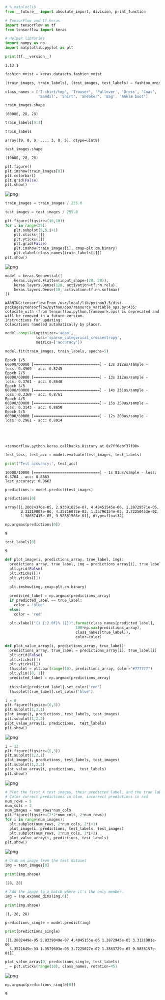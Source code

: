 

```python
# % matplotlib
from __future__ import absolute_import, division, print_function

# TensorFlow and tf.keras
import tensorflow as tf
from tensorflow import keras

# Helper libraries
import numpy as np
import matplotlib.pyplot as plt

print(tf.__version__)
```

    1.13.1



```python
fashion_mnist = keras.datasets.fashion_mnist

(train_images, train_labels), (test_images, test_labels) = fashion_mnist.load_data()
```


```python
class_names = ['T-shirt/top', 'Trouser', 'Pullover', 'Dress', 'Coat', 
               'Sandal', 'Shirt', 'Sneaker', 'Bag', 'Ankle boot']
```


```python
train_images.shape
```




    (60000, 28, 28)




```python
train_labels[0:3]

train_labels
```




    array([9, 0, 0, ..., 3, 0, 5], dtype=uint8)




```python
test_images.shape
```




    (10000, 28, 28)




```python
plt.figure()
plt.imshow(train_images[0])
plt.colorbar()
plt.grid(False)
plt.show()
```


![png](basic%20classification_files/basic%20classification_6_0.png)



```python
train_images = train_images / 255.0

test_images = test_images / 255.0
```


```python
plt.figure(figsize=(10,10))
for i in range(25):
    plt.subplot(5,5,i+1)
    plt.xticks([])
    plt.yticks([])
    plt.grid(False)
    plt.imshow(train_images[i], cmap=plt.cm.binary)
    plt.xlabel(class_names[train_labels[i]])
plt.show()
```


![png](basic%20classification_files/basic%20classification_8_0.png)



```python
model = keras.Sequential([
    keras.layers.Flatten(input_shape=(28, 28)),
    keras.layers.Dense(128, activation=tf.nn.relu),
    keras.layers.Dense(10, activation=tf.nn.softmax)
])
```

    WARNING:tensorflow:From /usr/local/lib/python3.5/dist-packages/tensorflow/python/ops/resource_variable_ops.py:435: colocate_with (from tensorflow.python.framework.ops) is deprecated and will be removed in a future version.
    Instructions for updating:
    Colocations handled automatically by placer.



```python
model.compile(optimizer='adam', 
              loss='sparse_categorical_crossentropy',
              metrics=['accuracy'])
```


```python
model.fit(train_images, train_labels, epochs=5)
```

    Epoch 1/5
    60000/60000 [==============================] - 13s 212us/sample - loss: 0.4969 - acc: 0.8245
    Epoch 2/5
    60000/60000 [==============================] - 13s 212us/sample - loss: 0.3761 - acc: 0.8648
    Epoch 3/5
    60000/60000 [==============================] - 14s 231us/sample - loss: 0.3369 - acc: 0.8761
    Epoch 4/5
    60000/60000 [==============================] - 15s 250us/sample - loss: 0.3143 - acc: 0.8850
    Epoch 5/5
    60000/60000 [==============================] - 12s 203us/sample - loss: 0.2961 - acc: 0.8914





    <tensorflow.python.keras.callbacks.History at 0x7ff6ebf37f98>




```python
test_loss, test_acc = model.evaluate(test_images, test_labels)

print('Test accuracy:', test_acc)
```

    10000/10000 [==============================] - 1s 81us/sample - loss: 0.3704 - acc: 0.8663
    Test accuracy: 0.8663



```python
predictions = model.predict(test_images)
```


```python
predictions[0]
```




    array([1.28024376e-05, 2.93391025e-07, 4.49451545e-06, 1.28729571e-05,
           3.31219007e-06, 4.35216073e-03, 1.35796154e-05, 3.72250453e-02,
           1.38637415e-05, 9.58361566e-01], dtype=float32)




```python
np.argmax(predictions[0])
```




    9




```python
test_labels[0]
```




    9




```python
def plot_image(i, predictions_array, true_label, img):
  predictions_array, true_label, img = predictions_array[i], true_label[i], img[i]
  plt.grid(False)
  plt.xticks([])
  plt.yticks([])
  
  plt.imshow(img, cmap=plt.cm.binary)

  predicted_label = np.argmax(predictions_array)
  if predicted_label == true_label:
    color = 'blue'
  else:
    color = 'red'
  
  plt.xlabel("{} {:2.0f}% ({})".format(class_names[predicted_label],
                                100*np.max(predictions_array),
                                class_names[true_label]),
                                color=color)

def plot_value_array(i, predictions_array, true_label):
  predictions_array, true_label = predictions_array[i], true_label[i]
  plt.grid(False)
  plt.xticks([])
  plt.yticks([])
  thisplot = plt.bar(range(10), predictions_array, color="#777777")
  plt.ylim([0, 1]) 
  predicted_label = np.argmax(predictions_array)
 
  thisplot[predicted_label].set_color('red')
  thisplot[true_label].set_color('blue')
```


```python
i = 0
plt.figure(figsize=(6,3))
plt.subplot(1,2,1)
plot_image(i, predictions, test_labels, test_images)
plt.subplot(1,2,2)
plot_value_array(i, predictions,  test_labels)
plt.show()
```


![png](basic%20classification_files/basic%20classification_18_0.png)



```python
i = 12
plt.figure(figsize=(6,3))
plt.subplot(1,2,1)
plot_image(i, predictions, test_labels, test_images)
plt.subplot(1,2,2)
plot_value_array(i, predictions,  test_labels)
plt.show()
```


![png](basic%20classification_files/basic%20classification_19_0.png)



```python
# Plot the first X test images, their predicted label, and the true label
# Color correct predictions in blue, incorrect predictions in red
num_rows = 5
num_cols = 3
num_images = num_rows*num_cols
plt.figure(figsize=(2*2*num_cols, 2*num_rows))
for i in range(num_images):
  plt.subplot(num_rows, 2*num_cols, 2*i+1)
  plot_image(i, predictions, test_labels, test_images)
  plt.subplot(num_rows, 2*num_cols, 2*i+2)
  plot_value_array(i, predictions, test_labels)
plt.show()
```


![png](basic%20classification_files/basic%20classification_20_0.png)



```python
# Grab an image from the test dataset
img = test_images[0]

print(img.shape)
```

    (28, 28)



```python
# Add the image to a batch where it's the only member.
img = (np.expand_dims(img,0))

print(img.shape)
```

    (1, 28, 28)



```python
predictions_single = model.predict(img)

print(predictions_single)
```

    [[1.2802449e-05 2.9339049e-07 4.4945155e-06 1.2872945e-05 3.3121901e-06
      4.3521649e-03 1.3579603e-05 3.7225027e-02 1.3863729e-05 9.5836157e-01]]



```python
plot_value_array(0, predictions_single, test_labels)
_ = plt.xticks(range(10), class_names, rotation=45)
```


![png](basic%20classification_files/basic%20classification_24_0.png)



```python
np.argmax(predictions_single[0])
```




    9




```python

```


```python

```
